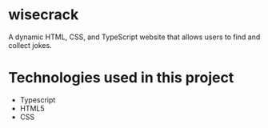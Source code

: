 # wisecrack

A dynamic HTML, CSS, and TypeScript website that allows users to find and collect jokes.

# Technologies used in this project

- Typescript
- HTML5
- CSS
